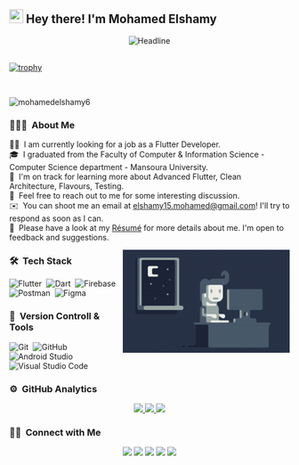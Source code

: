
<h2 align="left"> <img src="https://media.giphy.com/media/hvRJCLFzcasrR4ia7z/giphy.gif" height="25px" width="25px"> Hey there! I'm Mohamed Elshamy</h2>

 <div align=center>
        <img src="https://readme-typing-svg.herokuapp.com?color=%236FDA44&size=32&center=true&vCenter=true&width=600&height=50&lines=Flutter+Developer;Computer+Science+Graduate" alt="Headline" />
    </div>
<br>

[![trophy](https://github-profile-trophy.vercel.app/?username=mohamedelshamy6&row=2&column=6&margin-w=5&margin-h=15&theme=algolia)](https://github.com/ryo-ma/github-profile-trophy)

<br>


<p align="left"> <img src="https://komarev.com/ghpvc/?username=mohamedelshamy6&label=Profile%20views&color=0e75b6&style=flat" alt="mohamedelshamy6" /> </p>



### 👨🏻‍💻 &nbsp;About Me

👨‍💻 &nbsp;I am currently looking for a job as a Flutter Developer.\
🎓 &nbsp;I graduated from the Faculty of Computer & Information Science - Computer Science department - Mansoura University.\
🌱 &nbsp;I'm on track for learning more about Advanced Flutter, Clean Architecture, Flavours, Testing.\
💬 &nbsp;Feel free to reach out to me for some interesting discussion.\
✉️ &nbsp;You can shoot me an email at elshamy15.mohamed@gmail.com! I'll try to respond as soon as I can.\
📄 &nbsp;Please have a look at my [Résumé](https://drive.google.com/file/d/1wc-Gv-y3MtjzGwTrY1w2kVcbeNcZe3yc/view?usp=drive_link) for more details about me. I'm open to feedback and suggestions.


<img alt="Night Coding" src="https://raw.githubusercontent.com/AVS1508/AVS1508/master/assets/Night-Coding.gif" align="right"/>

### 🛠 &nbsp;Tech Stack

![Flutter](https://img.shields.io/badge/Flutter-02569B?style=for-the-badge&logo=flutter&logoColor=white)&nbsp;
![Dart](https://img.shields.io/badge/Dart-0175C2?style=for-the-badge&logo=dart&logoColor=white)&nbsp;
![Firebase](https://img.shields.io/badge/firebase-ffca28?style=for-the-badge&logo=firebase&logoColor=black)&nbsp;
![Postman](https://img.shields.io/badge/Postman-FF6C37?style=for-the-badge&logo=postman&logoColor=white)&nbsp;
![Figma](https://img.shields.io/badge/figma-%23F24E1E.svg?style=for-the-badge&logo=figma&logoColor=white)&nbsp;


### 🧰 &nbsp;Version Controll & Tools 

![Git](https://img.shields.io/badge/git-%23F05033.svg?style=for-the-badge&logo=git&logoColor=white)&nbsp;
![GitHub](https://img.shields.io/badge/github-%23121011.svg?style=for-the-badge&logo=github&logoColor=white)&nbsp;
![Android Studio](https://img.shields.io/badge/Android_Studio-3DDC84?style=for-the-badge&logo=android-studio&logoColor=white)&nbsp;
![Visual Studio Code](https://img.shields.io/badge/Visual%20Studio%20Code-0078d7.svg?style=for-the-badge&logo=visual-studio-code&logoColor=white)&nbsp;

### ⚙️ &nbsp;GitHub Analytics

<p align="center">
  <a href="https://github.com/mohamedelshamy6">
    <img height="180em" src="https://github-readme-stats-eight-theta.vercel.app/api?username=mohamedelshamy6&show_icons=true&theme=algolia&include_all_commits=true&count_private=true"/>
  </a>
  <a href="https://github.com/mohamedelshamy6">
    <img height="180em" src="https://github-readme-stats-eight-theta.vercel.app/api/top-langs/?username=mohamedelshamy6&layout=compact&langs_count=8&theme=algolia"/>
  </a>  
  <a href="https://github.com/mohamedelshamy6">
  <img height="180em" src="https://github-readme-streak-stats.herokuapp.com/?user=mohamedelshamy6&theme=algolia&hide_border=false"/>
  </a>
</p>



### 🤝🏻 &nbsp;Connect with Me

<p align="center">
<a href="www.linkedin.com/in/mohamed-elshamy15/"><img src="https://img.shields.io/badge/-Mohamed Elshamy-0077B5?style=flat&logo=Linkedin&logoColor=white"/></a>
<a href="mailto:elshamy15.mohamed@gmail.com"><img src="https://img.shields.io/badge/Mohamed Elshamy-D14836?style=flat&logo=Gmail&logoColor=white"/></a>
<a href="https://www.discord.com/users/614405209468305437"><img height="20em" src="https://img.shields.io/badge/elshamy15-7289DA?style=flat&logo=discord&logoColor=white"/></a>
<a href="https://www.instagram.com/elshamy_15/"><img src="https://img.shields.io/badge/-elshamy__15-E4405F?style=flat&logo=Instagram&logoColor=white"/></a>
<a href="https://www.facebook.com/profile.php?id=100008989655939"><img src="https://img.shields.io/badge/-Mohamed Elshamy-1877F2?style=flat&logo=Facebook&logoColor=white"/></a>
</p>
